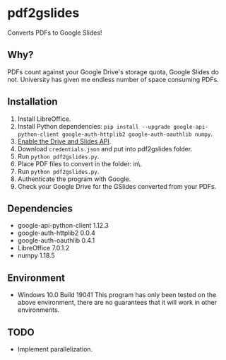 # pdf2gslides
Converts PDFs to Google Slides!

## Why?
PDFs count against your Google Drive's storage quota, Google Slides do not.
University has given me endless number of space consuming PDFs.

## Installation
 1. Install LibreOffice.
 2. Install Python dependencies: `pip install --upgrade google-api-python-client google-auth-httplib2 google-auth-oauthlib numpy`.
 3. [Enable the Drive and Slides API](https://developers.google.com/drive/api/v3/quickstart/python).
 4. Download `credentials.json` and put into pdf2gslides folder.
 5. Run `python pdf2gslides.py`.
 6. Place PDF files to convert in the folder: in\\.
 7. Run `python pdf2gslides.py`.
 8. Authenticate the program with Google.
 9. Check your Google Drive for the GSlides converted from your PDFs.

## Dependencies
 - google-api-python-client 1.12.3
 - google-auth-httplib2 0.0.4
 - google-auth-oauthlib 0.4.1
 - LibreOffice 7.0.1.2
 - numpy 1.18.5

## Environment
 - Windows 10.0 Build 19041
 This program has only been tested on the above environment,
 there are no guarantees that it will work in other environments.

## TODO
 - Implement parallelization.

